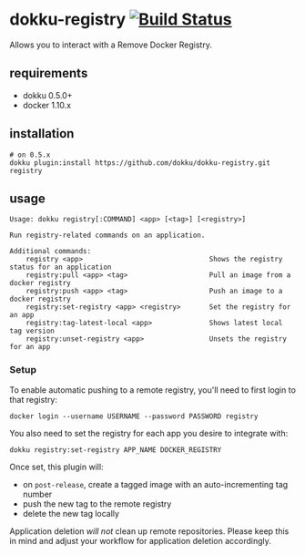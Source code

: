 # dokku-registry [![Build Status](https://travis-ci.org/josegonzalez/dokku-registry.svg?branch=master)](https://travis-ci.org/josegonzalez/dokku-registry)

Allows you to interact with a Remove Docker Registry.

## requirements

- dokku 0.5.0+
- docker 1.10.x

## installation

```shell
# on 0.5.x
dokku plugin:install https://github.com/dokku/dokku-registry.git  registry
```

## usage

```
Usage: dokku registry[:COMMAND] <app> [<tag>] [<registry>]

Run registry-related commands on an application.

Additional commands:
    registry <app>                               Shows the registry status for an application
    registry:pull <app> <tag>                    Pull an image from a docker registry
    registry:push <app> <tag>                    Push an image to a docker registry
    registry:set-registry <app> <registry>       Set the registry for an app
    registry:tag-latest-local <app>              Shows latest local tag version
    registry:unset-registry <app>                Unsets the registry for an app
```

### Setup

To enable automatic pushing to a remote registry, you'll need to first login to that registry:

```shell
docker login --username USERNAME --password PASSWORD registry
```

You also need to set the registry for each app you desire to integrate with:

```shell
dokku registry:set-registry APP_NAME DOCKER_REGISTRY
```

Once set, this plugin will:

- on `post-release`, create a tagged image with an auto-incrementing tag number
- push the new tag to the remote registry
- delete the new tag locally

Application deletion *will not* clean up remote repositories. Please keep this in mind and adjust your workflow for application deletion accordingly.
